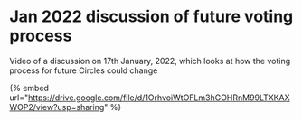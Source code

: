 # Jan 2022 discussion of future voting process

Video of a discussion on 17th January, 2022, which looks at how the voting process for future Circles could change

{% embed url="https://drive.google.com/file/d/1OrhvoiWtOFLm3hGOHRnM99LTXKAXWOP2/view?usp=sharing" %}
